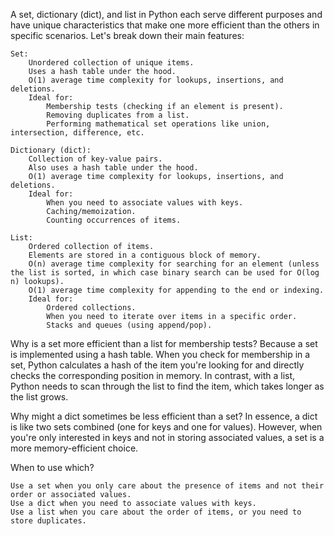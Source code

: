 A set, dictionary (dict), and list in Python each serve different purposes and have unique characteristics that make one more efficient than the others in specific scenarios. Let's break down their main features:

    Set:
        Unordered collection of unique items.
        Uses a hash table under the hood.
        O(1) average time complexity for lookups, insertions, and deletions.
        Ideal for:
            Membership tests (checking if an element is present).
            Removing duplicates from a list.
            Performing mathematical set operations like union, intersection, difference, etc.

    Dictionary (dict):
        Collection of key-value pairs.
        Also uses a hash table under the hood.
        O(1) average time complexity for lookups, insertions, and deletions.
        Ideal for:
            When you need to associate values with keys.
            Caching/memoization.
            Counting occurrences of items.

    List:
        Ordered collection of items.
        Elements are stored in a contiguous block of memory.
        O(n) average time complexity for searching for an element (unless the list is sorted, in which case binary search can be used for O(log n) lookups).
        O(1) average time complexity for appending to the end or indexing.
        Ideal for:
            Ordered collections.
            When you need to iterate over items in a specific order.
            Stacks and queues (using append/pop).

Why is a set more efficient than a list for membership tests?
Because a set is implemented using a hash table. When you check for membership in a set, Python calculates a hash of the item you're looking for and directly checks the corresponding position in memory. In contrast, with a list, Python needs to scan through the list to find the item, which takes longer as the list grows.

Why might a dict sometimes be less efficient than a set?
In essence, a dict is like two sets combined (one for keys and one for values). However, when you're only interested in keys and not in storing associated values, a set is a more memory-efficient choice.

When to use which?

    Use a set when you only care about the presence of items and not their order or associated values.
    Use a dict when you need to associate values with keys.
    Use a list when you care about the order of items, or you need to store duplicates.